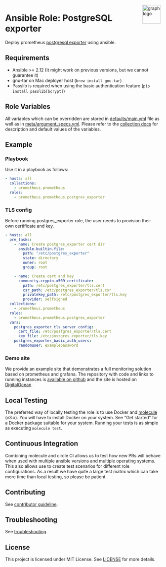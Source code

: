 <p><img src="https://www.circonus.com/wp-content/uploads/2015/03/sol-icon-itOps.png" alt="graph logo" title="graph" align="right" height="60" /></p>

# Ansible Role: PostgreSQL exporter


Deploy prometheus [postgresql exporter](https://github.com/prometheus-community/postgres_exporter) using ansible.

## Requirements

- Ansible >= 2.12 (It might work on previous versions, but we cannot guarantee it)
- gnu-tar on Mac deployer host (`brew install gnu-tar`)
- Passlib is required when using the basic authentication feature (`pip install passlib[bcrypt]`)

## Role Variables
All variables which can be overridden are stored in [defaults/main.yml](defaults/main.yml) file as well as in [meta/argument_specs.yml](meta/argument_specs.yml).
Please refer to the [collection docs](https://prometheus-community.github.io/ansible/branch/main/postgres_exporter_role.html) for description and default values of the variables.

## Example

### Playbook

Use it in a playbook as follows:
```yaml
- hosts: all
  collections:
    - prometheus.prometheus
  roles:
    - prometheus.prometheus.postgres_exporter
```

### TLS config

Before running postgres_exporter role, the user needs to provision their own certificate and key.
```yaml
- hosts: all
  pre_tasks:
    - name: Create postgres_exporter cert dir
      ansible.builtin.file:
        path: "/etc/postgres_exporter"
        state: directory
        owner: root
        group: root

    - name: Create cert and key
      community.crypto.x509_certificate:
        path: /etc/postgres_exporter/tls.cert
        csr_path: /etc/postgres_exporter/tls.csr
        privatekey_path: /etc/postgres_exporter/tls.key
        provider: selfsigned
  collections:
    - prometheus.prometheus
  roles:
    - prometheus.prometheus.postgres_exporter
  vars:
    postgres_exporter_tls_server_config:
      cert_file: /etc/postgres_exporter/tls.cert
      key_file: /etc/postgres_exporter/tls.key
    postgres_exporter_basic_auth_users:
      randomuser: examplepassword
```


### Demo site

We provide an example site that demonstrates a full monitoring solution based on prometheus and grafana. The repository with code and links to running instances is [available on github](https://github.com/prometheus/demo-site) and the site is hosted on [DigitalOcean](https://digitalocean.com).

## Local Testing

The preferred way of locally testing the role is to use Docker and [molecule](https://github.com/ansible-community/molecule) (v3.x). You will have to install Docker on your system. See "Get started" for a Docker package suitable for your system. Running your tests is as simple as executing `molecule test`.

## Continuous Integration

Combining molecule and circle CI allows us to test how new PRs will behave when used with multiple ansible versions and multiple operating systems. This also allows use to create test scenarios for different role configurations. As a result we have quite a large test matrix which can take more time than local testing, so please be patient.

## Contributing

See [contributor guideline](CONTRIBUTING.md).

## Troubleshooting

See [troubleshooting](TROUBLESHOOTING.md).

## License

This project is licensed under MIT License. See [LICENSE](/LICENSE) for more details.
